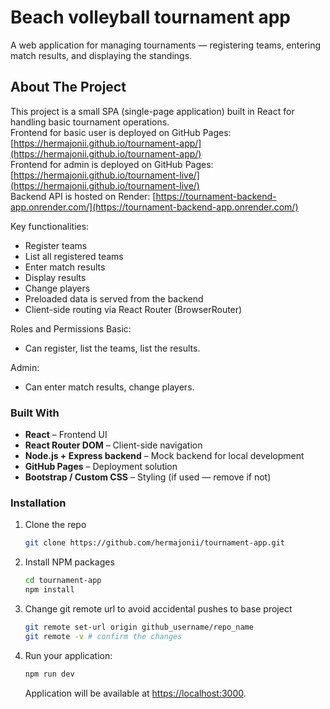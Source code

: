 # Beach volleyball tournament app

A web application for managing tournaments — registering teams, entering match results, and displaying the standings. 

## About The Project

This project is a small SPA (single-page application) built in React for handling basic tournament operations.  
Frontend for basic user is deployed on GitHub Pages: [https://hermajonii.github.io/tournament-app/](https://hermajonii.github.io/tournament-app/)  
Frontend for admin is deployed on GitHub Pages: [https://hermajonii.github.io/tournament-live/](https://hermajonii.github.io/tournament-live/)  
Backend API is hosted on Render: [https://tournament-backend-app.onrender.com/](https://tournament-backend-app.onrender.com/)

Key functionalities:

- Register teams
- List all registered teams
- Enter match results
- Display results
- Change players
- Preloaded data is served from the backend
- Client-side routing via React Router (BrowserRouter)

Roles and Permissions
Basic:
 - Can register, list the teams, list the results.

Admin:
 - Can enter match results, change players.

### Built With
- **React** – Frontend UI  
- **React Router DOM** – Client-side navigation  
- **Node.js + Express backend** – Mock backend for local development  
- **GitHub Pages** – Deployment solution  
- **Bootstrap / Custom CSS** – Styling (if used — remove if not)  

### Installation


1. Clone the repo
   ```sh
   git clone https://github.com/hermajonii/tournament-app.git
   ```
2. Install NPM packages
   ```sh
   cd tournament-app
   npm install
   ```
3. Change git remote url to avoid accidental pushes to base project
   ```sh
   git remote set-url origin github_username/repo_name
   git remote -v # confirm the changes 
   ```
4. Run your application: 
   ```sh
   npm run dev 
   ```
   Application will be available at [https://localhost:3000](https://localhost:3000).

